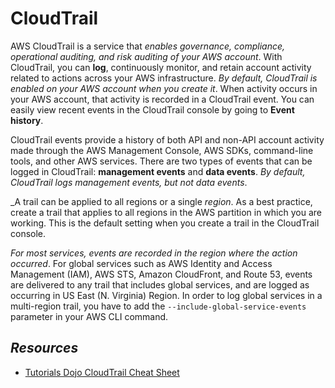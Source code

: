 # CloudTrail

AWS CloudTrail is a service that _enables governance, compliance, operational auditing, and risk auditing of your AWS account_. With CloudTrail, you can **log**, continuously monitor, and retain account activity related to actions across your AWS infrastructure. _By default, CloudTrail is enabled on your AWS account when you create it_. When activity occurs in your AWS account, that activity is recorded in a CloudTrail event. You can easily view recent events in the CloudTrail console by going to **Event history**.

CloudTrail events provide a history of both API and non-API account activity made through the AWS Management Console, AWS SDKs, command-line tools, and other AWS services. There are two types of events that can be logged in CloudTrail: **management events** and **data events**. _By default, CloudTrail logs management events, but not data events_.

_A trail can be applied to all regions or a single _region_. As a best practice, create a trail that applies to all regions in the AWS partition in which you are working. This is the default setting when you create a trail in the CloudTrail console.

_For most services, events are recorded in the region where the action occurred_. For global services such as AWS Identity and Access Management (IAM), AWS STS, Amazon CloudFront, and Route 53, events are delivered to any trail that includes global services, and are logged as occurring in US East (N. Virginia) Region. In order to log global services in a multi-region trail, you have to add the `--include-global-service-events` parameter in your AWS CLI command.

## *Resources*
- [Tutorials Dojo CloudTrail Cheat Sheet](https://tutorialsdojo.com/aws-cloudtrail/)